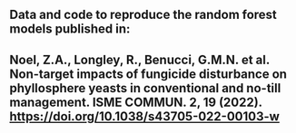 ## Data and code to reproduce the random forest models published in:

## Noel, Z.A., Longley, R., Benucci, G.M.N. et al. Non-target impacts of fungicide disturbance on phyllosphere yeasts in conventional and no-till management. ISME COMMUN. 2, 19 (2022). https://doi.org/10.1038/s43705-022-00103-w
